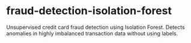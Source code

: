 # fraud-detection-isolation-forest
Unsupervised credit card fraud detection using Isolation Forest. Detects anomalies in highly imbalanced transaction data without using labels.
